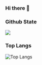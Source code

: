 <!--
**Wlain/Wlain** is a ✨ _special_ ✨ repository because its `README.md` (this file) appears on your GitHub profile.

Here are some ideas to get you started:

- 🔭 I’m currently working on ...
- 🌱 I’m currently learning ...
- 👯 I’m looking to collaborate on ...
- 🤔 I’m looking for help with ...
- 💬 Ask me about ...
- 📫 How to reach me: ...
- 😄 Pronouns: ...
- ⚡ Fun fact: ...
-->

### Hi there 👋

### Github State
![](https://github-readme-stats.vercel.app/api?username=Wlain&show_icons=true&theme=radical)

### Top Langs
![Top Langs](https://github-readme-stats.vercel.app/api/top-langs/?username=Wlain&show_icons=true&theme=radical)
